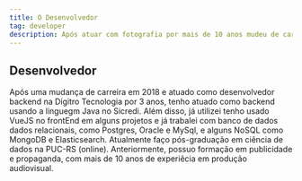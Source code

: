 ```yaml
---
title: O Desenvolvedor
tag: developer
description: Após atuar com fotografia por mais de 10 anos mudeu de carreira e tenho atuado como desenvolvedor backend na Sicredi.
---
```


## Desenvolvedor

Após uma mudança de carreira em 2018 e atuado como desenvolvedor backend na Dígitro Tecnologia por 3 anos, 
tenho atuado como backend usando a linguegm Java no Sicredi. Além disso, já utilizei tenho usado VueJS no frontEnd em alguns projetos e
já trabalei com banco de dados dados relacionais, como Postgres, Oracle e MySql, e alguns NoSQL como MongoDB e Elasticsearch.
Atualmente faço pós-graduação em ciência de dados na PUC-RS (online).
Anteriormente, possuo formação em publicidade e propaganda, com mais de 10 anos de experiêcia em produção audiovisual.
